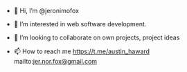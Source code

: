 - 👋 Hi, I’m @jeronimofox
- 👀 I’m interested in web software development.

- 💞️ I’m looking to collaborate on own projects, project ideas
- 📫 How to reach me 
https://t.me/austin_haward 
mailto:jer.nor.fox@gmail.com
<!---
jeronimofox/jeronimofox is a ✨ special ✨ repository because its `README.md` (this file) appears on your GitHub profile.
You can click the Preview link to take a look at your changes.
--->
